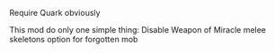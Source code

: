 Require Quark obviously

This mod do only one simple thing: Disable Weapon of Miracle melee skeletons option for forgotten mob
